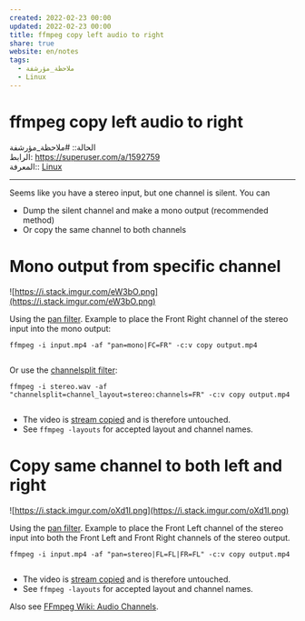 ```yaml
---  
created: 2022-02-23 00:00  
updated: 2022-02-23 00:00  
title: ffmpeg copy left audio to right  
share: true  
website: en/notes  
tags:  
  - ملاحظة_مؤرشفة  
  - Linux  
---  
```

  
  
  
# ffmpeg copy left audio to right  
  
الحالة:: #ملاحظة_مؤرشفة  
الرابط: <https://superuser.com/a/1592759>  
المعرفة:: [Linux](Linux)  
  
---  
  
Seems like you have a stereo input, but one channel is silent. You can  
  
- Dump the silent channel and make a mono output (recommended method)  
- Or copy the same channel to both channels  
  
# **Mono output from specific channel**  
  
![https://i.stack.imgur.com/eW3bO.png](https://i.stack.imgur.com/eW3bO.png)  
  
Using the [pan filter](https://ffmpeg.org/ffmpeg-filters.html#pan). Example to place the Front Right channel of the stereo input into the mono output:  
  
```  
ffmpeg -i input.mp4 -af "pan=mono|FC=FR" -c:v copy output.mp4  
  
```  
  
Or use the [channelsplit filter](https://ffmpeg.org/ffmpeg-filters.html#channelsplit):  
  
```  
ffmpeg -i stereo.wav -af "channelsplit=channel_layout=stereo:channels=FR" -c:v copy output.mp4  
  
```  
  
- The video is [stream copied](https://ffmpeg.org/ffmpeg.html#Stream-copy) and is therefore untouched.  
- See `ffmpeg -layouts` for accepted layout and channel names.  
  
# **Copy same channel to both left and right**  
  
![https://i.stack.imgur.com/oXd1I.png](https://i.stack.imgur.com/oXd1I.png)  
  
Using the [pan filter](https://ffmpeg.org/ffmpeg-filters.html#pan). Example to place the Front Left channel of the stereo input into both the Front Left and Front Right channels of the stereo output.  
  
```  
ffmpeg -i input.mp4 -af "pan=stereo|FL=FL|FR=FL" -c:v copy output.mp4  
  
```  
  
- The video is [stream copied](https://ffmpeg.org/ffmpeg.html#Stream-copy) and is therefore untouched.  
- See `ffmpeg -layouts` for accepted layout and channel names.  
  
Also see [FFmpeg Wiki: Audio Channels](https://trac.ffmpeg.org/wiki/AudioChannelManipulation).  
